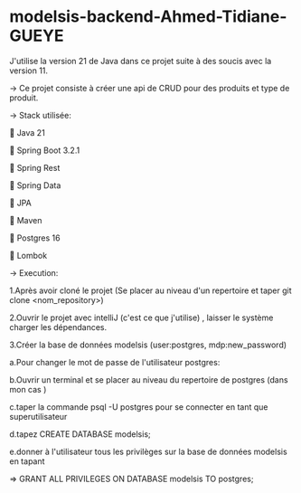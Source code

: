 # modelsis-backend-Ahmed-Tidiane-GUEYE

J'utilise la version 21 de Java dans ce projet suite à des soucis avec la version 11.

-> Ce projet consiste à créer une api de CRUD pour des produits et type de produit.

-> Stack utilisée:

 Java 21

 Spring Boot 3.2.1

 Spring Rest

 Spring Data

 JPA

 Maven

 Postgres 16

 Lombok

-> Execution:

1.Après avoir cloné le projet (Se placer au niveau d'un repertoire et taper git clone <nom_repository>)

2.Ouvrir le projet avec intelliJ (c'est ce que j'utilise) , laisser le système charger les dépendances.

3.Créer la base de données modelsis (user:postgres, mdp:new_password)
  
  a.Pour changer le mot de passe de l'utilisateur postgres:
  
  b.Ouvrir un terminal et se placer au niveau du repertoire de postgres (dans mon cas )
  
  c.taper la commande psql -U postgres pour se connecter en tant que superutilisateur
  
  d.tapez CREATE DATABASE modelsis;
  
  e.donner à l'utilisateur tous les privilèges sur la base de données modelsis en tapant 
  
  => GRANT ALL PRIVILEGES ON DATABASE modelsis TO postgres;

